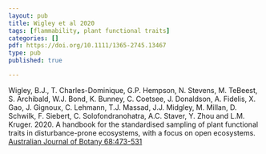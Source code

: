 ```yaml
---
layout: pub
title: Wigley et al 2020
tags: [flammability, plant functional traits]
categories: []
pdf: https://doi.org/10.1111/1365-2745.13467
type: pub
published: true

---
```

Wigley, B.J., T. Charles-Dominique, G.P. Hempson, N. Stevens, M. TeBeest, S. Archibald, W.J. Bond, K. Bunney, C. Coetsee, J. Donaldson, A.  Fidelis,  X. Gao, J. Gignoux, C. Lehmann, T.J. Massad, J.J. Midgley, M. Millan, D. Schwilk, F. Siebert, C. Solofondranohatra, A.C. Staver, Y. Zhou and L.M. Kruger. 2020. A handbook for the standardised sampling of plant functional traits in disturbance-prone ecosystems, with a focus on open ecosystems. [Australian Journal of Botany 68:473-531](https://doi.org/10.1071/BT20048)
